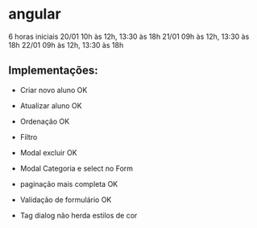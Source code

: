 # angular

6 horas iniciais
20/01 10h às 12h, 13:30 às 18h
21/01 09h às 12h, 13:30 às 18h
22/01 09h às 12h, 13:30 às 18h

## Implementações:
- Criar novo aluno OK
- Atualizar aluno OK
- Ordenação OK
- Filtro
- Modal excluir OK
- Modal Categoria e select no Form
- paginação mais completa OK
- Validação de formulário OK

- Tag dialog não herda estilos de cor

